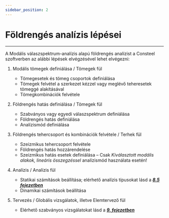 ```yaml
---
sidebar_position: 2
---
```

# Földrengés analízis lépései
---
<!-- wp:paragraph -->

A Modális válaszspektrum-analízis alapú földrengés analízist a Consteel szoftverben az alábbi lépések elvégzésével lehet elvégezni:

<!-- /wp:paragraph -->

<!-- wp:list {"ordered":true,"type":"1"} -->

1. Modális tömegek definiálása / Tömegek fül

   - Tömegesetek és tömeg csoportok definiálása
   - Tömegek felvétel a szerkezet kézzel vagy meglévő teheresetek tömeggé alakításával
   - Tömegkombinációk felvétele

2. Földrengés hatás definiálása / Tömegek fül

   - Szabványos vagy egyedi válaszspektrum definiálása
   - Földrengés hatás definiálása
   - Analízismód definiálása

3. Földrengés tehercsoport és kombinációk felvétele / Terhek fül

   - Szeizmikus tehercsoport felvétele
   - Földrengés hatás hozzárendelése
   - Szeizmikus hatás esetek definiálása – Csak _Kiválasztott modális alakok, lineáris összegzéssel_ analízismód használata esetén!

4. Analízis / Analízis fül

   - Statikai számítások beállítása; elérhető analízis típusokat lásd a **_[8.5 fejezetben](/manual/szerkezetek-analizise/analizis-tipusok/)_**
   - Dinamikai számítások beállítása

5. Tervezés / Globális vizsgálatok, illetve Elemtervező fül

   - Elérhető szabványos vizsgálatokat lásd a **_[9. fejezetben](/manual/szabvanyos-tervezes/)_**

<!-- /wp:list -->

